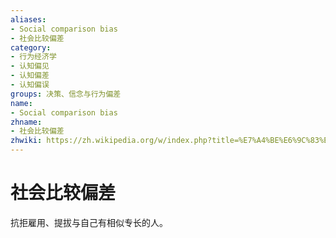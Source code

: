 ```yaml
---
aliases:
- Social comparison bias
- 社会比较偏差
category:
- 行为经济学
- 认知偏见
- 认知偏差
- 认知偏误
groups: 决策、信念与行为偏差
name:
- Social comparison bias
zhname:
- 社会比较偏差
zhwiki: https://zh.wikipedia.org/w/index.php?title=%E7%A4%BE%E6%9C%83%E6%AF%94%E8%BC%83%E5%81%8F%E8%AA%A4&action=edit&redlink=1
---
```


# 社会比较偏差

抗拒雇用、提拔与自己有相似专长的人。
